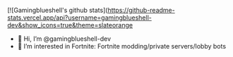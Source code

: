 [![Gamingblueshell's github stats](https://github-readme-stats.vercel.app/api?username=gamingblueshell-dev&show_icons=true&theme=slateorange

- 👋 Hi, I’m @gamingblueshell-dev
- 👀 I’m interested in Fortnite: Fortnite modding/private servers/lobby bots
<!---
gamingblueshell-dev/gamingblueshell-dev is a ✨ special ✨ repository because its `README.md` (this file) appears on your GitHub profile.
You can click the Preview link to take a look at your changes.
--->
